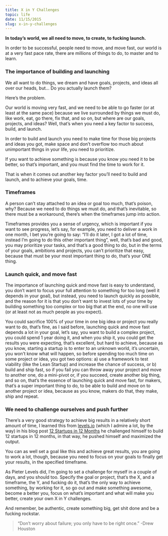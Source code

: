 ```yaml
---
title: X in Y Challenges
topic: life
date: 11/15/2015
slug: x-in-y-challenges
---
```


**In today’s world, we all need to move, to create, to fucking launch.**

In order to be successful, people need to move, and move fast, our world is at a very fast pace rate, there are millions of things to do, to master and to learn.

### The importance of building and launching

We all want to do things, we dream and have goals, projects, and ideas all over our heads, but… Do you actually launch them?

Here’s the problem.

Our world is moving very fast, and we need to be able to go faster (or at least at the same pace) because we live surrounded by things we must do, like work, eat, go there, fix that, and so on, but where are our goals, projects, and ideas? Well, that’s when you need a key factor to success, build, and launch.

In order to build and launch you need to make time for those big projects and ideas you got, make space and don’t overflow too much about unimportant things in your life, you need to prioritize.

If you want to achieve something is because you know you need it to be better, so that’s important, and you must find the time to work for it.

That is when it comes out another key factor you’ll need to build and launch, and to achieve your goals, time.

### Timeframes

A person can’t stay attached to an idea or goal too much, that’s poison, why? Because we need to do things we must do, and that’s inevitable, so there must be a workaround, there’s when the timeframes jump into action.

Timeframes provides you a sense of urgency, which is important if you want to see progress, let’s say, for example, you need to deliver a work in one month, I bet you’re going to say: “I’ll do it later, I got a lot of time, instead I’m going to do this other important thing”, well, that’s bad and good, you may prioritize your tasks, and that’s a good thing to do, but in the terms of your goals, ambitions and projects, you can’t prioritize that easy, because that must be your most important thing to do, that’s your ONE thing.

### Launch quick, and move fast

The importance of launching quick and move fast is easy to understand, you don’t want to focus your full attention to something for too long (well it depends in your goal), but instead, you need to launch quickly as possible, and the reason for it is that you don’t want to invest lots of your time by building something too complex or too big that at the end, no one will use (or at least not as much people as you expect).

You could sacrifice 100% of your time in one big idea or project you really want to do, that’s fine, as I said before, launching quick and move fast depends a lot in your goal, let’s say, you want to build a complex project, you could spend 1 year doing it, and when you ship it, you could get the results you were expecting, that’s excellent, but hard to achieve, because as you know, starting a startup is to enter to an unknown world, it’s uncertain, you won’t know what will happen, so before spending too much time on some project or idea, you got two options: a) use a framework to test viability (like the Lean Startup) and increase the chance of success, or b) build and ship fast, so if you fail you can throw away your project and move to another one, do a mini-pivot or, if you succeed, create another big thing, and so on, that’s the essence of launching quick and move fast, for makers, that’s a super important thing to do, to be able to build and move on to another project or idea, because as you know, makers do that, they make, ship and repeat.

### We need to challenge ourselves and push further

There’s a very good strategy to achieve big results in a relatively short amount of time, I learned this from [levels.io](undefined) (which I admire a lot, by the way) in his blog post [12 Startups in 12 Months](https://levels.io/12-startups-12-months/) he challenged himself to build 12 startups in 12 months, in that way, he pushed himself and maximized the output.

You can as well set a goal like this and achieve great results, you are going to work a lot, though, because you need to focus on your goals to finally get your results, in the specified timeframe.

As Pieter Levels did, I’m going to set a challenge for myself in a couple of days, and you should too. Specify the goal or project, that’s the X, and a timeframe, the Y, and fucking do it, that’s the only way to achieve something, by working for it, so go out and make something awesome, become a better you, focus on what’s important and what will make you better, create your own X in Y challenges.

And remember, be authentic, create something big, get shit done and be a fucking rockstar.
> “Don’t worry about failure; you only have to be right once.”
> -Drew Houston
